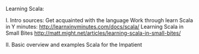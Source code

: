 Learning Scala:

I. Intro sources: 
Get acquainted with the language
Work through learn Scala in Y minutes: http://learnxinyminutes.com/docs/scala/
Learning Scala in Small Bites http://matt.might.net/articles/learning-scala-in-small-bites/

II. Basic overview and examples
Scala for the Impatient
